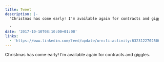 ```yaml
---
title: Tweet
description: |-
  "Christmas has come early! I'm available again for contracts and giggles. 

  "
date: '2017-10-10T08:10:00+01:00'
links:
  - 'https://www.linkedin.com/feed/update/urn:li:activity:6323122702500659201'
---
```

Christmas has come early! I'm available again for contracts and giggles. 

